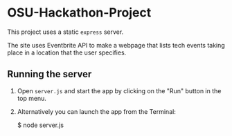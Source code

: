 # OSU-Hackathon-Project

This project uses a static `express` server.

The site uses Eventbrite API to make a webpage that lists tech events taking place in a location that the user specifies.

## Running the server

1) Open `server.js` and start the app by clicking on the "Run" button in the top menu.

2) Alternatively you can launch the app from the Terminal:

    $ node server.js

